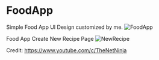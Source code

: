 # FoodApp
Simple Food App UI Design customized by me.
![FoodApp](https://user-images.githubusercontent.com/43895483/158841570-583a6c6c-a16f-4668-8df6-22ff011cce50.png)

Food App Create New Recipe Page
![NewRecipe](https://user-images.githubusercontent.com/43895483/159140356-41c3cee7-830e-4201-a214-a13e1b3fadf5.png)

Credit: https://www.youtube.com/c/TheNetNinja
